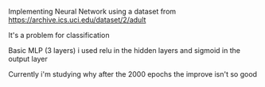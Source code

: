Implementing Neural Network using a dataset from https://archive.ics.uci.edu/dataset/2/adult

It's a problem for classification

Basic MLP (3 layers) i used relu in the hidden layers and sigmoid in the output layer

Currently i'm studying why after the 2000 epochs the improve isn't so good

